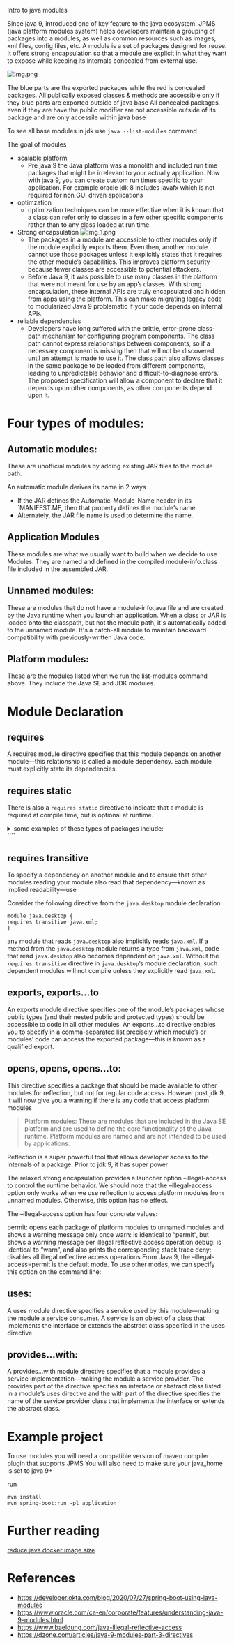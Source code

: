 
Intro to java modules

Since java 9, introduced one of key feature to the java ecosystem. JPMS (java platform modules system) helps developers maintain 
a grouping of packages into a modules, as well as common resources such as images, xml files, config files, etc.
A module is a set of packages designed for reuse. It offers strong encapsulation so that a module are explicit in what they want to expose while 
keeping its internals concealed from external use.

![img.png](img.png)

The blue parts are the exported packages while the red is concealed packages.
All publically exposed classes & methods are accessible only if they blue parts are exported outside of java base
All concealed packages, even if they are have the public modifier are not accessible outside of its package and are only accessile within java base 

To see all base modules in jdk use `java --list-modules` command

The goal of modules 
- scalable platform
  - Pre java 9 the Java platform was a monolith and included run time packages that might be irrelevant to your actually application. Now with java 9, you can create custom run times specific to your application. For example oracle jdk 8 includes javafx which is not required for non GUI driven applications
- optimzation
  -  optimization techniques can be more effective when it is known that a class can refer only to classes in a few other specific components rather than to any class loaded at run time.
- Strong encapsulation
   ![img_1.png](img_1.png)
  - The packages in a module are accessible to other modules only if the module explicitly exports them. Even then, another module cannot use those packages unless it explicitly states that it requires the other module’s capabilities. This improves platform security because fewer classes are accessible to potential attackers.
  - Before Java 9, it was possible to use many classes in the platform that were not meant for use by an app’s classes. With strong encapsulation, these internal APIs are truly encapsulated and hidden from apps using the platform. This can make migrating legacy code to modularized Java 9 problematic if your code depends on internal APIs.
- reliable dependencies
  - Developers have long suffered with the brittle, error-prone class-path mechanism for configuring program components. The class path cannot express relationships between components, so if a necessary component is missing then that will not be discovered until an attempt is made to use it. The class path also allows classes in the same package to be loaded from different components, leading to unpredictable behavior and difficult-to-diagnose errors. The proposed specification will allow a component to declare that it depends upon other components, as other components depend upon it.



# Four types of modules:

## Automatic modules:
These are unofficial modules by adding existing JAR files to the module path. 

An automatic module derives its name in 2 ways

- If the JAR defines the Automatic-Module-Name header in its `MANIFEST.MF, then that property defines the module’s name.
- Alternately, the JAR file name is used to determine the name. 

## Application Modules 
These modules are what we usually want to build when we decide to use Modules. They are named and defined in the compiled module-info.class file included in the assembled JAR.

## Unnamed modules: 
These are modules that do not have a module-info.java file and are created by the Java runtime when you launch an application. When a class or JAR is loaded onto the classpath, but not the module path, it's automatically added to the unnamed module. It's a catch-all module to maintain backward compatibility with previously-written Java code.

## Platform modules: 
These are the modules listed when we run the list-modules command above. They include the Java SE and JDK modules.

# Module Declaration

## requires 
A requires module directive specifies that this module depends on another module—this relationship is called a module dependency. Each module must explicitly state its dependencies.


## requires static
There is also a `requires static` directive to indicate that a module is required at compile time, but is optional at runtime.

<details> 
 <summary>some examples of these types of packages include:</summary> 


> Annotation processors: Annotation processors are Java programs that are used to generate code based on annotations in the source code. These processors are typically invoked by the javac compiler at compile time, but they do not need to be present on the classpath at runtime.

> Compiler plugins are Java programs that can be used to customize the behavior of the javac compiler. These plugins are typically invoked by the compiler at compile time, but they do not need to be present on the classpath at runtime.

> Code generation tools: There are a number of tools that can be used to generate Java code based on input files or other sources. These tools are typically invoked at compile time, but the generated code is usually sufficient for the program to run without the need for the tool itself at runtime.

> Debugging and profiling tools: There are a number of tools that can be used to debug or profile Java programs, such as the Java Debug Interface (JDI) and the Java Virtual Machine Tool Interface (JVMTI). These tools are usually only needed at development time and are not required at runtime.

> Test frameworks: Many Java projects use test frameworks such as JUnit or TestNG to write and run tests. These frameworks are usually only needed at development time and are not required at runtime.

</details> ````

## requires transitive
To specify a dependency on another module and to ensure that other modules reading your module also read that dependency—known as implied readability—use

Consider the following directive from the `java.desktop` module declaration:
 ```
 module java.desktop {
requires transitive java.xml;
}
```

any module that reads `java.desktop` also implicitly reads `java.xml`. 
If a method from the `java.desktop` module returns a type from `java.xml`, code that read `java.desktop` also becomes dependent on `java.xml`.
Without the `requires transitive` directive in `java.desktop`’s module declaration, such dependent modules will not compile unless they explicitly read `java.xml`.


## exports, exports...to
An exports module directive specifies one of the module’s packages whose public types (and their nested public and protected types) should be accessible to code in all other modules. An exports…to directive enables you to specify in a comma-separated list precisely which module’s or modules’ code can access the exported package—this is known as a qualified export.

## opens, opens, opens...to: 
This directive specifies a package that should be made available to other modules for reflection, but not for regular code access. However post jdk 9, it will now give you a warning if there is any code that access platform modules

> Platform modules: These are modules that are included in the Java SE platform and are used to define the core functionality of the Java runtime. Platform modules are named and are not intended to be used by applications.

Reflection is a super powerful tool that allows developer access to the internals of a package. Prior to jdk 9, it has super power

The relaxed strong encapsulation provides a launcher option –illegal-access to control the runtime behavior. We should note that the –illegal-access option only works when we use reflection to access platform modules from unnamed modules. Otherwise, this option has no effect.

The –illegal-access option has four concrete values:

permit: opens each package of platform modules to unnamed modules and shows a warning message only once
warn: is identical to “permit“, but shows a warning message per illegal reflective access operation
debug: is identical to “warn“, and also prints the corresponding stack trace
deny: disables all illegal reflective access operations
From Java 9, the –illegal-access=permit is the default mode. To use other modes, we can specify this option on the command line:

## uses: 
A uses module directive specifies a service used by this module—making the module a service consumer. A service is an object of a class that implements the interface or extends the abstract class specified in the uses directive.

## provides...with: 
A provides…with module directive specifies that a module provides a service implementation—making the module a service provider. The provides part of the directive specifies an interface or abstract class listed in a module’s uses directive and the with part of the directive specifies the name of the service provider class that implements the interface or extends the abstract class.


# Example project

To use modules you will need a compatible version of maven compiler plugin that supports JPMS
You will also need to make sure your java_home is set to java 9+


run 
```
mvn install
mvn spring-boot:run -pl application

```

# Further reading

[reduce java docker image size](https://blog.monosoul.dev/2022/04/25/reduce-java-docker-image-size/)

# References

- https://developer.okta.com/blog/2020/07/27/spring-boot-using-java-modules
- https://www.oracle.com/ca-en/corporate/features/understanding-java-9-modules.html
- https://www.baeldung.com/java-illegal-reflective-access
- https://dzone.com/articles/java-9-modules-part-3-directives